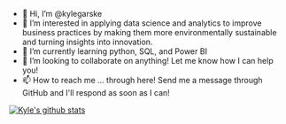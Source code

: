 - 👋 Hi, I’m @kylegarske
- 👀 I’m interested in applying data science and analytics to improve business practices by making them more environmentally sustainable and turning insights into innovation.
- 🌱 I’m currently learning python, SQL, and Power BI
- 💞️ I’m looking to collaborate on anything! Let me know how I can help you!
- 📫 How to reach me ... through here! Send me a message through GitHub and I'll respond as soon as I can!

[![Kyle's github stats](https://github-readme-stats.vercel.app/api?username=kylegarske&count_private=true&show_icons=true&theme=radical&hide_rank=false)](https://github.com/anuraghazra/github-readme-stats)

<!---
kylegarske/kylegarske is a ✨ special ✨ repository because its `README.md` (this file) appears on your GitHub profile.
You can click the Preview link to take a look at your changes.
--->
